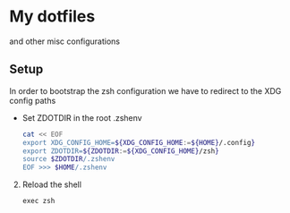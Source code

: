 # My dotfiles 

and other misc configurations

## Setup

In order to bootstrap the zsh configuration we have to redirect to the XDG config paths

* Set ZDOTDIR in the root .zshenv
    ```bash
    cat << EOF
    export XDG_CONFIG_HOME=${XDG_CONFIG_HOME:=${HOME}/.config}
    export ZDOTDIR=${ZDOTDIR:=${XDG_CONFIG_HOME}/zsh}
    source $ZDOTDIR/.zshenv
    EOF >>> $HOME/.zshenv
    ```
2. Reload the shell
    ```
    exec zsh
    ```
